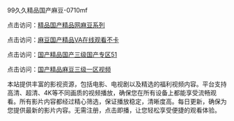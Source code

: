99久久精品国产麻豆-0710mf

点击访问：<a href="https://heiliaoow5kzm.pages.dev">精品国产精品网麻豆系列</a>

点击访问：<a href="https://heiliao2dmwwy.pages.dev">麻豆国产精品VA在线观看不卡</a>

点击访问：<a href="https://heiliaoll4qsx.pages.dev">国产精品国产三级国产专区51</a>

点击访问：<a href="https://heiliaowzu4ur.pages.dev">国产精品麻豆三级一区视频</a>

本站提供丰富的影视资源，包括电影、电视剧以及精选的福利视频内容。平台支持高清、超清、4K等不同画质的视频播放，确保您在所有设备上都能享受流畅观看。所有影片内容都经过精心筛选，保证播放稳定，清晰度高。每日更新，确保为您提供最新的影片内容。无需注册，点击即播，让您轻松享受便捷的观看体验。

<span style="display:none;">[Canonical link](https://github.com/td20250710/td16 ）</span>
